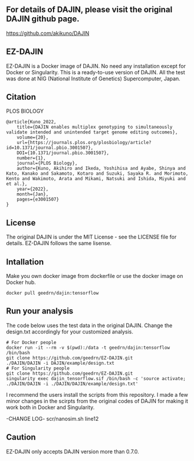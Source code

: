 ## For details of DAJIN, please visit the original DAJIN github page.
https://github.com/akikuno/DAJIN

## EZ-DAJIN
EZ-DAJIN is a Docker image of DAJIN. No need any installation except for Docker or Singularity. This is a ready-to-use version of DAJIN. All the test was done at NIG (National Institute of Genetics) Supercomputer, Japan.

## Citation
PLOS BIOLOGY

```
@article{Kuno_2022,
	title={DAJIN enables multiplex genotyping to simultaneously validate intended and unintended target genome editing outcomes},
	volume={20},
	url={https://journals.plos.org/plosbiology/article?id=10.1371/journal.pbio.3001507},
	DOI={10.1371/journal.pbio.3001507},
	number={1},
	journal={PLOS Biology},
	author={Kuno, Akihiro and Ikeda, Yoshihisa and Ayabe, Shinya and Kato, Kanako and Sakamoto, Kotaro and Suzuki, Sayaka R. and Morimoto, Kento and Wakimoto, Arata and Mikami, Natsuki and Ishida, Miyuki and et al.},
	year={2022},
	month={Jan},
	pages={e3001507}
}
```

## License
The original DAJIN is under the MIT License - see the LICENSE file for details. EZ-DAJIN follows the same lisense.

## Intallation
Make you own docker image from dockerfile or use the docker image on Docker hub.
```
docker pull geedrn/dajin:tensorflow
```

## Run your analysis
The code below uses the test data in the original DAJIN. Change the design.txt accordingly for your customized analysis.
```
# For Docker people
docker run -it --rm -v $(pwd):/data -t geedrn/dajin:tensorflow /bin/bash
git clone https://github.com/geedrn/EZ-DAJIN.git
./DAJIN/DAJIN -i DAJIN/example/design.txt
# For Singularity people
git clone https://github.com/geedrn/EZ-DAJIN.git
singularity exec dajin_tensorflow.sif /bin/bash -c 'source activate; ./DAJIN/DAJIN -i ./DAJIN/DAJIN/example/design.txt'
```
I recommend the users install the scripts from this repository. I made a few minor changes in the scirpts from the original codes of DAJIN for making it work both in Docker and Singularity. 

-CHANGE LOG-
scr/nanosim.sh line12

## Caution
EZ-DAJIN only accepts DAJIN version more than 0.7.0. 
